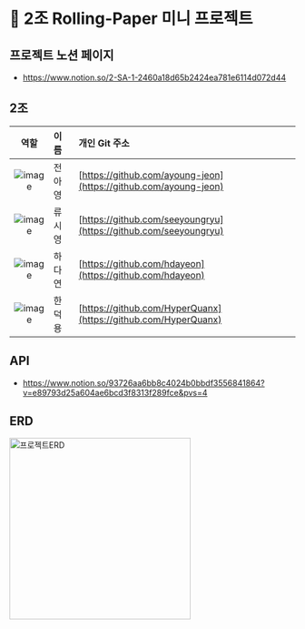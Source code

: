 # 📝 2조 Rolling-Paper 미니 프로젝트

## 프로젝트 노션 페이지
- https://www.notion.so/2-SA-1-2460a18d65b2424ea781e6114d072d44

## 2조
| 역할 | 이름 | 개인 Git 주소 |
|:---:|:---|:---|
| ![image](https://github.com/engelhyunji/final/assets/147478174/71bf1b7c-e1c0-4208-b6d2-548f0083dd37) | 전아영 | [https://github.com/ayoung-jeon](https://github.com/ayoung-jeon) |
| ![image](https://github.com/engelhyunji/final/assets/147478174/71bf1b7c-e1c0-4208-b6d2-548f0083dd37) | 류시영 | [https://github.com/seeyoungryu](https://github.com/seeyoungryu) |
| ![image](https://github.com/engelhyunji/final/assets/147478174/0cf31df6-9185-4ec1-bc65-78e2129b29e4) | 하다연 | [https://github.com/hdayeon](https://github.com/hdayeon) |
| ![image](https://github.com/engelhyunji/final/assets/147478174/0cf31df6-9185-4ec1-bc65-78e2129b29e4) | 한덕용 | [https://github.com/HyperQuanx](https://github.com/HyperQuanx) |


## API
- https://www.notion.so/93726aa6bb8c4024b0bbdf3556841864?v=e89793d25a604ae6bcd3f8313f289fce&pvs=4

## ERD
<img width="319" alt="프로젝트ERD" src="https://github.com/mooooonmin/ver2_project/assets/147483798/309c9d22-4148-49df-bba6-db781e01effa">
